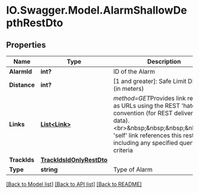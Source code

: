 # IO.Swagger.Model.AlarmShallowDepthRestDto
## Properties

Name | Type | Description | Notes
------------ | ------------- | ------------- | -------------
**AlarmId** | **int?** | ID of the Alarm | [optional] 
**Distance** | **int?** | [1 and greater]: Safe Limit Distance (in meters) | [optional] 
**Links** | [**List&lt;Link&gt;**](Link.md) | *method&#x3D;GET*Provides link relations as URLs using the REST &#x27;hateoas&#x27; convention (for REST delivered data).&lt;br&gt;&amp;nbsp;&amp;nbsp;&amp;nbsp;&amp;nbsp;The &#x27;self&#x27; link references this rest object, including any specified query criteria | [optional] 
**TrackIds** | [**TrackIdsIdOnlyRestDto**](TrackIdsIdOnlyRestDto.md) |  | [optional] 
**Type** | **string** | Type of Alarm | [optional] 

[[Back to Model list]](../README.md#documentation-for-models) [[Back to API list]](../README.md#documentation-for-api-endpoints) [[Back to README]](../README.md)

